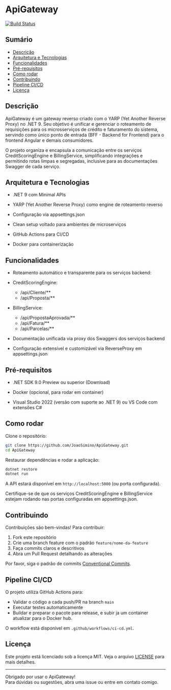 # ApiGateway
[![Build Status](https://github.com/JoaoSimino/ApiGateway/actions/workflows/ci-cd.yml/badge.svg)](https://github.com/JoaoSimino/ApiGateway/actions/workflows/ci-cd.yml)


## Sumário

- [Descrição](#descrição)
- [Arquitetura e Tecnologias](#arquitetura-e-tecnologias)
- [Funcionalidades](#funcionalidades)
- [Pré-requisitos](#pré-requisitos)
- [Como rodar](#como-rodar)
- [Contribuindo](#contribuindo)
- [Pipeline CI/CD](#pipeline-cicd)
- [Licença](#licença)

## Descrição

ApiGateway é um gateway reverso criado com o YARP (Yet Another Reverse Proxy) no .NET 9. Seu objetivo é unificar e gerenciar o roteamento de requisições para os microsserviços de crédito e faturamento do sistema, servindo como único ponto de entrada (BFF - Backend for Frontend) para o frontend Angular e demais consumidores.

O projeto organiza e encapsula a comunicação entre os serviços CreditScoringEngine e BillingService, simplificando integrações e permitindo rotas limpas e segregadas, inclusive para as documentações Swagger de cada serviço.

## Arquitetura e Tecnologias
- .NET 9 com Minimal APIs

- YARP (Yet Another Reverse Proxy) como engine de roteamento reverso

- Configuração via appsettings.json

- Clean setup voltado para ambientes de microserviços

- GitHub Actions para CI/CD

- Docker para containerização

## Funcionalidades

- Roteamento automático e transparente para os serviços backend:

- CreditScoringEngine:
    - /api/Cliente/**
    - /api/Proposta/**

- BillingService:
    - /api/PropostaAprovada/**
    - /api/Fatura/**
    - /api/Parcelas/**

- Documentação unificada via proxy dos Swaggers dos serviços backend

- Configuração extensível e customizável via ReverseProxy em appsettings.json

## Pré-requisitos

- .NET SDK 9.0 Preview ou superior (Download)

- Docker (opcional, para rodar em container)

- Visual Studio 2022 (versão com suporte ao .NET 9) ou VS Code com extensões C#

## Como rodar

Clone o repositório:

```bash
git clone https://github.com/JoaoSimino/ApiGateway.git
cd ApiGateway
```

Restaurar dependências e rodar a aplicação:

```bash
dotnet restore
dotnet run
```

A API estará disponível em `http://localhost:5000` (ou porta configurada).

Certifique-se de que os serviços CreditScoringEngine e BillingService estejam rodando nas portas configuradas em appsettings.json.


## Contribuindo

Contribuições são bem-vindas! Para contribuir:

1. Fork este repositório
2. Crie uma branch feature com o padrão `feature/nome-da-feature`
3. Faça commits claros e descritivos
4. Abra um Pull Request detalhando as alterações

Por favor, siga o padrão de commits [Conventional Commits](https://www.conventionalcommits.org/en/v1.0.0/).

## Pipeline CI/CD

O projeto utiliza GitHub Actions para:

- Validar o código a cada push/PR na branch `main`
- Executar testes automaticamente
- Buildar e preparar o pacote para release, e subir ja um container atualizar para o Docker hub. 

O workflow está disponível em `.github/workflows/ci-cd.yml`.

## Licença

Este projeto está licenciado sob a licença MIT. Veja o arquivo [LICENSE](LICENSE) para mais detalhes.

---

Obrigado por usar o ApiGateway!  
Para dúvidas ou sugestões, abra uma issue ou entre em contato comigo.